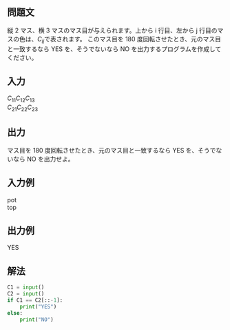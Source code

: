 ## 問題文
縦 2 マス、横 3 マスのマス目が与えられます。上から i 行目、左から j 行目のマスの色は、$`C_{ij}`$で表されます。
このマス目を 180 度回転させたとき、元のマス目と一致するなら YES を、そうでないなら NO を出力するプログラムを作成してください。
## 入力
$`C_{11} C_{12} C_{13}`$  
$`C_{21} C_{22} C_{23}`$
## 出力
マス目を 180 度回転させたとき、元のマス目と一致するなら YES を、そうでないなら NO を出力せよ。
## 入力例
pot  
top
## 出力例
YES
## 解法

```python
C1 = input()
C2 = input()
if C1 == C2[::-1]:
    print("YES")
else:
    print("NO")